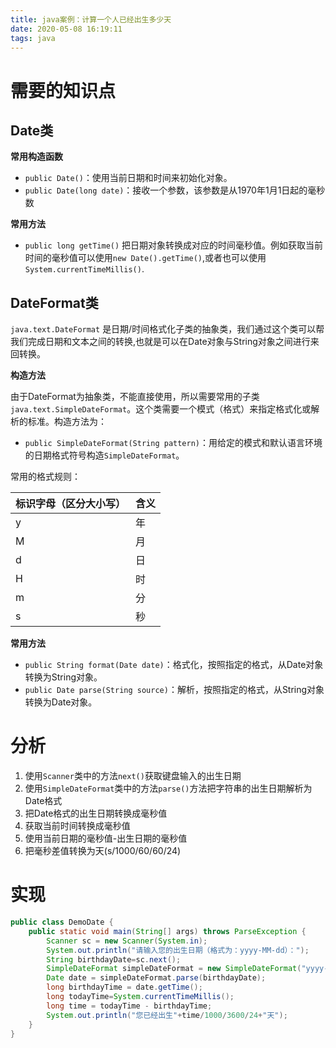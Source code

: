 ```yaml
---
title: java案例：计算一个人已经出生多少天
date: 2020-05-08 16:19:11
tags: java
---
```


# 需要的知识点
## Date类
**常用构造函数**
- `public Date()`：使用当前日期和时间来初始化对象。
- `public Date(long date)`：接收一个参数，该参数是从1970年1月1日起的毫秒数


**常用方法**
- `public long getTime()` 把日期对象转换成对应的时间毫秒值。例如获取当前时间的毫秒值可以使用`new Date().getTime()`,或者也可以使用`System.currentTimeMillis()`.
## DateFormat类
`java.text.DateFormat` 是日期/时间格式化子类的抽象类，我们通过这个类可以帮我们完成日期和文本之间的转换,也就是可以在Date对象与String对象之间进行来回转换。

**构造方法**

由于DateFormat为抽象类，不能直接使用，所以需要常用的子类`java.text.SimpleDateFormat`。这个类需要一个模式（格式）来指定格式化或解析的标准。构造方法为：
- `public SimpleDateFormat(String pattern)`：用给定的模式和默认语言环境的日期格式符号构造`SimpleDateFormat`。

常用的格式规则：

|标识字母（区分大小写）|含义|
|-------|-------|
|y|年|
|M|月|
|d|日|
|H|时|
|m|分|
|s|秒|

**常用方法**
- `public String format(Date date)`：格式化，按照指定的格式，从Date对象转换为String对象。
- `public Date parse(String source)`：解析，按照指定的格式，从String对象转换为Date对象。


# 分析
1. 使用`Scanner`类中的方法`next()`获取键盘输入的出生日期
2. 使用`SimpleDateFormat`类中的方法`parse()`方法把字符串的出生日期解析为Date格式
3. 把Date格式的出生日期转换成毫秒值
4. 获取当前时间转换成毫秒值
5. 使用当前日期的毫秒值-出生日期的毫秒值
6. 把毫秒差值转换为天(s/1000/60/60/24)

# 实现
```java
public class DemoDate {
    public static void main(String[] args) throws ParseException {
        Scanner sc = new Scanner(System.in);
        System.out.println("请输入您的出生日期（格式为：yyyy-MM-dd）：");
        String birthdayDate=sc.next();
        SimpleDateFormat simpleDateFormat = new SimpleDateFormat("yyyy-MM-dd");
        Date date = simpleDateFormat.parse(birthdayDate);
        long birthdayTime = date.getTime();
        long todayTime=System.currentTimeMillis();
        long time = todayTime - birthdayTime;
        System.out.println("您已经出生"+time/1000/3600/24+"天");
    }
}
```
